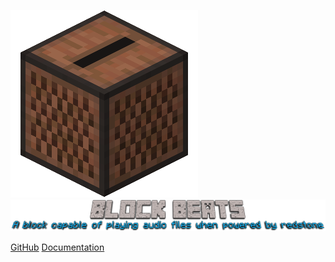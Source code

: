 <img src="Media\logo.png" alt="Music to my ears"> </img>
<img src="Media\blockbeats.png" alt="Music to my ears"> </img>

[GitHub](https://github.com/Pete9xi/Block-Beats)
[Documentation](documentation.md)
